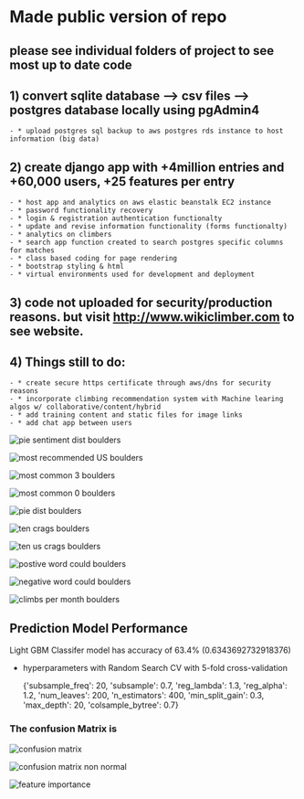 # Made public version of repo

## please see individual folders of project to see most up to date code 

## 1) convert sqlite database --> csv files --> postgres database locally using pgAdmin4
    - * upload postgres sql backup to aws postgres rds instance to host information (big data)
## 2) create django app with +4million entries and +60,000 users, +25 features per entry
    - * host app and analytics on aws elastic beanstalk EC2 instance
    - * password functionality recovery
    - * login & registration authentication functionalty
    - * update and revise information functionality (forms functionalty)
    - * analytics on climbers
    - * search app function created to search postgres specific columns for matches
    - * class based coding for page rendering
    - * bootstrap styling & html
    - * virtual environments used for development and deployment

## 3) code not uploaded for security/production reasons. but visit http://www.wikiclimber.com to see website.

## 4) Things still to do:
    - * create secure https certificate through aws/dns for security reasons
    - * incorporate climbing recommendation system with Machine learing algos w/ collaborative/content/hybrid 
    - * add training content and static files for image links
    - * add chat app between users

![pie sentiment dist boulders](images/pos_neutral_neg_sentiment.png)

![most recommended US boulders](images/most_recommended_boulder_usa.png)

![most common 3 boulders](images/boulders_rated_3.png)

![most common 0 boulders](images/boulders_rated_0.png)

![pie dist boulders](images/pie_chart_boulder_rating_distribution.png)

![ten crags boulders](images/top10_crags_for_boulders.png)

![ten us crags boulders](images/top_crags_for_boulders_USA.png)

![postive word could boulders](images/word_cloud_postive_boulders.png)

![negative word could boulders](images/word_cloud_negative_boulders.png)

![climbs per month boulders](images/reviews_per_month.png)

## Prediction Model Performance

Light GBM Classifer model has accuracy of 63.4% (0.6343692732918376)
- hyperparameters with Random Search CV with 5-fold cross-validation

    {'subsample_freq': 20, 'subsample': 0.7, 'reg_lambda': 1.3, 'reg_alpha': 1.2, 'num_leaves': 200, 'n_estimators': 400, 'min_split_gain': 0.3, 'max_depth': 20, 'colsample_bytree': 0.7}
### The confusion Matrix is 

![confusion matrix](images/confusion_matrix.png)

![confusion matrix non normal](images/confusion_matrix_non_normal.png)

![feature importance](images/feature_importance.png)







 